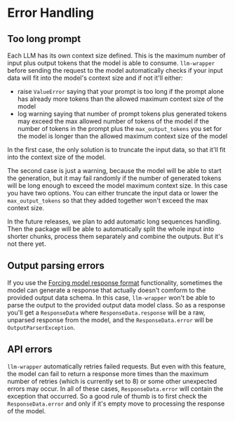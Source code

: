 # Error Handling

## Too long prompt
Each LLM has its own context size defined. This is the maximum number of input plus output tokens that the model is able
to consume. `llm-wrapper` before sending the request to the model automatically checks if your input data will fit into
the model's context size and if not it'll either:
- raise `ValueError` saying that your prompt is too long if the prompt alone has already more tokens than the allowed
  maximum context size of the model
- log warning saying that number of prompt tokens plus generated tokens may exceed the max allowed number of tokens of 
  the model if the number of tokens in the prompt plus the `max_output_tokens` you set for the model is longer than the 
  allowed maximum context size of the model

In the first case, the only solution is to truncate the input data, so that it'll fit into the context size of the
model.

The second case is just a warning, because the model will be able to start the generation, but it may fail randomly
if the number of generated tokens will be long enough to exceed the model maximum context size. In this case you have
two options. You can either truncate the input data or lower the `max_output_tokens` so that they added together won't 
exceed the max context size.

In the future releases, we plan to add automatic long sequences handling. Then the package will be able to automatically
split the whole input into shorter chunks, process them separately and combine the outputs. But it's not there yet.


## Output parsing errors
If you use the [Forcing model response format](forcing_response_format.md) functionality, sometimes the model can 
generate a response that actually doesn't comform to the provided output data schema. In this case, `llm-wrapper` won't
be able to parse the output to the provided output data model class. So as a response you'll get a `ResponseData` where
`ResponseData.response` will be a raw, unparsed response from the model, and the `ResponseData.error` will be
`OutputParserException`.


## API errors
`llm-wrapper` automatically retries failed requests. But even with this feature, the model can fail to return a response
more times than the maximum number of retries (which is currently set to 8) or some other unexpected errors may occur.
In all of these cases, `ResponseData.error` will contain the exception that occurred. So a good rule of thumb is to 
first check the `ResponseData.error` and only if it's empty move to processing the response of the model.